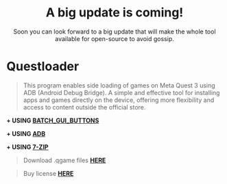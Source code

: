 <h1 align="center"><b>A big update is coming!</b></h1>

<p align="center">Soon you can look forward to a big update that will make the whole tool available for open-source to avoid gossip.</p>


# Questloader
> This program enables side loading of games on Meta Quest 3 using ADB (Android Debug Bridge). A simple and effective tool for installing apps and games directly on the device, offering more flexibility and access to content outside the official store.

**+ USING [BATCH_GUI_BUTTONS](https://github.com/Zapak69/BATCH_GUI_BUTTONS_INSTALL)**

**+ USING [ADB](https://developer.android.com/tools/adb)**

**+ USING [7-ZIP](https://7-zip.org/download.html)**

> Download .qgame files **[HERE](https://drive.google.com/drive/folders/1DW55Qpz32vA-Ok8jGnt8Z2mOzCXmSS4n?usp=drive_link)**

> Buy license **[HERE](https://payhip.com/b/8QhoG)**
